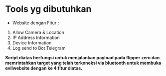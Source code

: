 # Tools yg dibutuhkan

* Website dengan Fitur :
1. Allow Camera & Location
2. IP Address Information
3. Device Information
4. Log send to Bot Telegram

**Script diatas berfungsi untuk menjalankan payload pada flipper zero dan memrintahkan target yang telah terkoneksi via bluetooth untuk membuka evilwebsite dengan ke 4 fitur diatas.**
